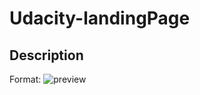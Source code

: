 # Udacity-landingPage

## Description
Format: ![preview](https://i.gyazo.com/92d6d699e06a3de7030b8f372f06e6e7.gif)
